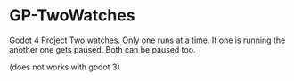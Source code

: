 # GP-TwoWatches
Godot 4 Project
Two watches. Only one runs at a time. If one is running the another one gets paused. Both can be paused too. 

(does not works with godot 3)
